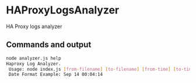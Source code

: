 # HAProxyLogsAnalyzer
HA Proxy logs analyzer

## Commands and output
```sh
node analyzer.js help
Haproxy Log Analyzer.
 Usage: node index.js [from-filename] [to-filename] [from-time] [to-time].
 Date Format Example: Sep 14 00:04:14
```
